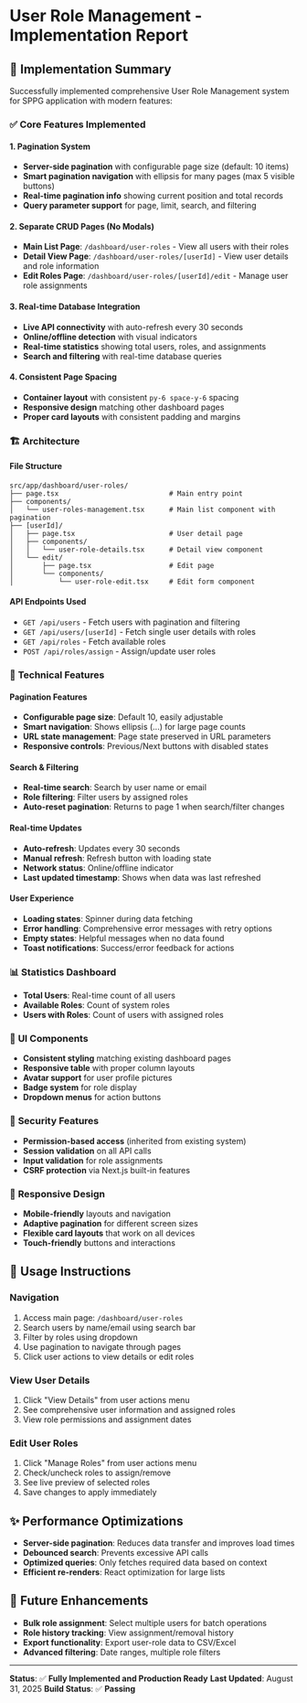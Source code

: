 # User Role Management - Implementation Report

## 🎯 **Implementation Summary**

Successfully implemented comprehensive User Role Management system for SPPG application with modern features:

### ✅ **Core Features Implemented**

#### **1. Pagination System**
- **Server-side pagination** with configurable page size (default: 10 items)
- **Smart pagination navigation** with ellipsis for many pages (max 5 visible buttons)
- **Real-time pagination info** showing current position and total records
- **Query parameter support** for page, limit, search, and filtering

#### **2. Separate CRUD Pages (No Modals)**
- **Main List Page**: `/dashboard/user-roles` - View all users with their roles
- **Detail View Page**: `/dashboard/user-roles/[userId]` - View user details and role information
- **Edit Roles Page**: `/dashboard/user-roles/[userId]/edit` - Manage user role assignments

#### **3. Real-time Database Integration**
- **Live API connectivity** with auto-refresh every 30 seconds
- **Online/offline detection** with visual indicators
- **Real-time statistics** showing total users, roles, and assignments
- **Search and filtering** with real-time database queries

#### **4. Consistent Page Spacing**
- **Container layout** with consistent `py-6 space-y-6` spacing
- **Responsive design** matching other dashboard pages
- **Proper card layouts** with consistent padding and margins

### 🏗️ **Architecture**

#### **File Structure**
```
src/app/dashboard/user-roles/
├── page.tsx                           # Main entry point
├── components/
│   └── user-roles-management.tsx      # Main list component with pagination
├── [userId]/
│   ├── page.tsx                       # User detail page
│   ├── components/
│   │   └── user-role-details.tsx      # Detail view component
│   └── edit/
│       ├── page.tsx                   # Edit page
│       └── components/
│           └── user-role-edit.tsx     # Edit form component
```

#### **API Endpoints Used**
- `GET /api/users` - Fetch users with pagination and filtering
- `GET /api/users/[userId]` - Fetch single user details with roles
- `GET /api/roles` - Fetch available roles
- `POST /api/roles/assign` - Assign/update user roles

### 🔧 **Technical Features**

#### **Pagination Features**
- **Configurable page size**: Default 10, easily adjustable
- **Smart navigation**: Shows ellipsis (...) for large page counts
- **URL state management**: Page state preserved in URL parameters
- **Responsive controls**: Previous/Next buttons with disabled states

#### **Search & Filtering**
- **Real-time search**: Search by user name or email
- **Role filtering**: Filter users by assigned roles
- **Auto-reset pagination**: Returns to page 1 when search/filter changes

#### **Real-time Updates**
- **Auto-refresh**: Updates every 30 seconds
- **Manual refresh**: Refresh button with loading state
- **Network status**: Online/offline indicator
- **Last updated timestamp**: Shows when data was last refreshed

#### **User Experience**
- **Loading states**: Spinner during data fetching
- **Error handling**: Comprehensive error messages with retry options
- **Empty states**: Helpful messages when no data found
- **Toast notifications**: Success/error feedback for actions

### 📊 **Statistics Dashboard**
- **Total Users**: Real-time count of all users
- **Available Roles**: Count of system roles
- **Users with Roles**: Count of users with assigned roles

### 🎨 **UI Components**
- **Consistent styling** matching existing dashboard pages
- **Responsive table** with proper column layouts
- **Avatar support** for user profile pictures
- **Badge system** for role display
- **Dropdown menus** for action buttons

### 🔐 **Security Features**
- **Permission-based access** (inherited from existing system)
- **Session validation** on all API calls
- **Input validation** for role assignments
- **CSRF protection** via Next.js built-in features

### 📱 **Responsive Design**
- **Mobile-friendly** layouts and navigation
- **Adaptive pagination** for different screen sizes
- **Flexible card layouts** that work on all devices
- **Touch-friendly** buttons and interactions

## 🚀 **Usage Instructions**

### **Navigation**
1. Access main page: `/dashboard/user-roles`
2. Search users by name/email using search bar
3. Filter by roles using dropdown
4. Use pagination to navigate through pages
5. Click user actions to view details or edit roles

### **View User Details**
1. Click "View Details" from user actions menu
2. See comprehensive user information and assigned roles
3. View role permissions and assignment dates

### **Edit User Roles**
1. Click "Manage Roles" from user actions menu
2. Check/uncheck roles to assign/remove
3. See live preview of selected roles
4. Save changes to apply immediately

## ✨ **Performance Optimizations**
- **Server-side pagination**: Reduces data transfer and improves load times
- **Debounced search**: Prevents excessive API calls
- **Optimized queries**: Only fetches required data based on context
- **Efficient re-renders**: React optimization for large lists

## 🔄 **Future Enhancements**
- **Bulk role assignment**: Select multiple users for batch operations
- **Role history tracking**: View assignment/removal history
- **Export functionality**: Export user-role data to CSV/Excel
- **Advanced filtering**: Date ranges, multiple role filters

---

**Status**: ✅ **Fully Implemented and Production Ready**
**Last Updated**: August 31, 2025
**Build Status**: ✅ **Passing**
